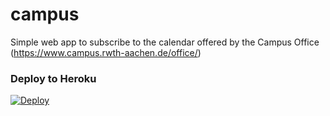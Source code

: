 campus
======

Simple web app to subscribe to the calendar offered by the Campus Office (https://www.campus.rwth-aachen.de/office/)

### Deploy to Heroku
[![Deploy](https://www.herokucdn.com/deploy/button.png)](https://heroku.com/deploy?template=https://github.com/jhedev/campus/)
